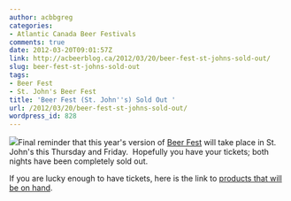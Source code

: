 ```yaml
---
author: acbbgreg
categories:
- Atlantic Canada Beer Festivals
comments: true
date: 2012-03-20T09:01:57Z
link: http://acbeerblog.ca/2012/03/20/beer-fest-st-johns-sold-out/
slug: beer-fest-st-johns-sold-out
tags:
- Beer Fest
- St. John's Beer Fest
title: 'Beer Fest (St. John''s) Sold Out '
url: /2012/03/20/beer-fest-st-johns-sold-out/
wordpress_id: 828
---
```


[![](http://acbeerblog.ca/wp-content/uploads/2012/03/beer_fest_logo_300.jpg)](http://acbeerblog.ca/wp-content/uploads/2012/03/beer_fest_logo_300.jpg)Final reminder that this year's version of [Beer Fest](http://www.nlliquor.com/events/beerfestdetails.asp) will take place in St. John's this Thursday and Friday.  Hopefully you have your tickets; both nights have been completely sold out.

If you are lucky enough to have tickets, here is the link to [products that will be on hand](http://www.nlliquor.com/events/downloads/BF12%20Web%20Product%20List.pdf).
